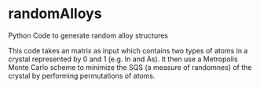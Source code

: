 # randomAlloys
Python Code to generate random alloy structures

This code takes an matrix as input which contains two types of atoms in a crystal represented by 0 and 1 (e.g. In and As). It then
use a Metropolis Monte Carlo scheme to minimize the SQS (a measure of randomnes) of the crystal by performing permutations of atoms.
